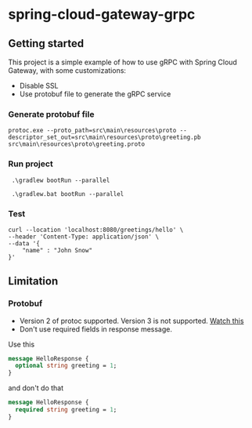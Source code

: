 # spring-cloud-gateway-grpc

## Getting started

This project is a simple example of how to use gRPC with Spring Cloud Gateway, with some customizations:
* Disable SSL
* Use protobuf file to generate the gRPC service

### Generate protobuf file

```shell    
protoc.exe --proto_path=src\main\resources\proto --descriptor_set_out=src\main\resources\proto\greeting.pb src\main\resources\proto\greeting.proto
```
### Run project

```shell
 .\gradlew bootRun --parallel
```
```shell
 .\gradlew.bat bootRun --parallel
```

### Test    

```shell
curl --location 'localhost:8080/greetings/hello' \
--header 'Content-Type: application/json' \
--data '{
    "name" : "John Snow"
}'
```

## Limitation

### Protobuf

* Version 2 of protoc supported. Version 3 is not supported. [Watch this](https://github.com/FasterXML/jackson-dataformats-binary/blob/2.18/protobuf/README.md(https://github.com/FasterXML/jackson-dataformats-binary/blob/2.18/protobuf/README.md)
)
* Don't use required fields in response message. 

Use this
```protobuf
message HelloResponse {
  optional string greeting = 1;
}
```
and don't do that
```protobuf
message HelloResponse {
  required string greeting = 1;
}
```